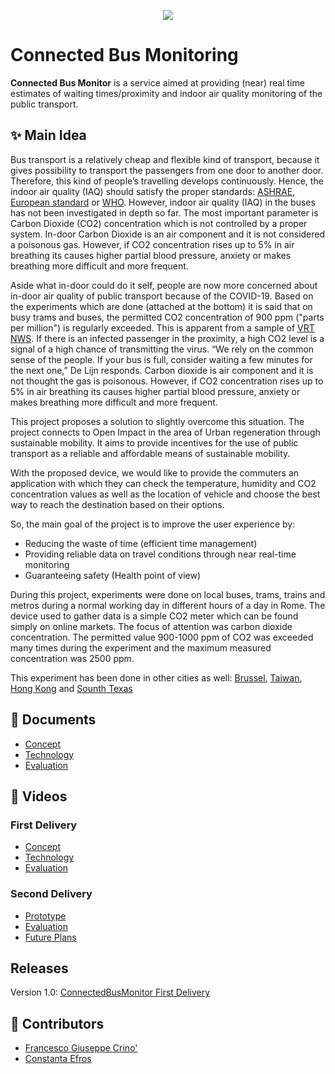 <p align="center">
  <img src="https://github.com/ashkanans-lab/IOTGroupProject/blob/main/img/splash.png">
</p>

# Connected Bus Monitoring 
**Connected Bus Monitor** is a service aimed at providing (near) real time estimates of waiting times/proximity and indoor air quality monitoring of the public transport.  

## ✨ Main Idea
Bus transport is a relatively cheap and flexible kind of transport, because it gives possibility to transport the passengers from one door to another door. Therefore, this kind of people’s travelling develops continuously. Hence, the indoor air quality (IAQ) should satisfy the proper standards: [ASHRAE](https://www.ashrae.org/File%20Library/Technical%20Resources/Standards%20and%20Guidelines/Standards%20Intepretations/62-89-01.pdf), [European standard](https://www.google.com/url?sa=t&rct=j&q=&esrc=s&source=web&cd=&cad=rja&uact=8&ved=2ahUKEwjB85XN4af3AhUJSvEDHeMEB64QFnoECAUQAQ&url=http%3A%2F%2Fwww.cres.gr%2Fgreenbuilding%2FPDF%2Fprend%2Fset4%2FWI_25_Pre-FV_version_prEN_13779_Ventilation_for_non-resitential_buildings.pdf&usg=AOvVaw2bSD2wJt-MJwniiQjHBOB5) or [WHO](https://www.google.com/url?sa=t&rct=j&q=&esrc=s&source=web&cd=&cad=rja&uact=8&ved=2ahUKEwiuzf3o4af3AhVLR_EDHcl8DjYQFnoECAMQAQ&url=https%3A%2F%2Fapps.who.int%2Firis%2Fhandle%2F10665%2F107335&usg=AOvVaw3krYfTL5Z95Sk8yHv1gu5B). However, indoor air quality (IAQ) in the buses has not been investigated in depth so far. The most important parameter is Carbon Dioxide (CO2) concentration which is not controlled by a proper system. In-door Carbon Dioxide is an air component and it is not considered a poisonous gas. However, if CO2 concentration rises up to 5% in air breathing its causes higher partial blood pressure, anxiety or makes breathing more difficult and more frequent.

Aside what in-door could do it self, people are now more concerned about in-door air quality of public transport because of the COVID-19.
Based on the experiments which are done (attached at the bottom) it is said that on busy trams and buses, the permitted CO2 concentration of 900 ppm ("parts per million") is regularly exceeded. This is apparent from a sample of [VRT NWS](https://www.vrt.be/vrtnws/nl/2021/12/21/co2-metingen-openbaar-vervoer). If there is an infected passenger in the proximity, a high CO2 level is a signal of a high chance of transmitting the virus. “We rely on the common sense of the people. If your bus is full, consider waiting a few minutes for the next one,” De Lijn responds. Carbon dioxide is air component and it is not thought the gas is poisonous. However, if CO2 concentration rises up to 5% in air breathing its causes higher partial blood pressure, anxiety or makes breathing more difficult and more frequent.

This project proposes a solution to slightly overcome this situation. The project connects to Open Impact in the area of Urban regeneration through sustainable mobility. It aims to provide incentives for the use of public transport as a reliable and affordable means of sustainable mobility.

With the proposed device, we would like to provide the commuters an application with which they can check the temperature, humidity and CO2 concentration values as well as the location of vehicle and choose the best way to reach the destination based on their options. 

So, the main goal of the project is to improve the user experience by:
- Reducing the waste of time (efficient time management)
- Providing reliable data on travel conditions through near real-time monitoring
- Guaranteeing safety (Health point of view)

During this project, experiments were done on local buses, trams, trains and metros during a normal working day in different hours of a day in Rome. The device used to gather data is a simple CO2 meter which can be found simply on online markets. The focus of attention was carbon dioxide concentration. The permitted value 900-1000 ppm of CO2 was exceeded many times during the experiment and the maximum measured concentration was 2500 ppm. 

This experiment has been done in other cities as well:
[Brussel](https://www.vrt.be/vrtnws/nl/2021/12/21/co2-metingen-openbaar-vervoer/),
[Taiwan](https://journals.plos.org/plosone/article?id=10.1371/journal.pone.0125117),
[Hong Kong](https://journals.plos.org/plosone/article?id=10.1371/journal.pone.0125117#pone.0125117.ref029) and
[Sounth Texas](https://journals.plos.org/plosone/article?id=10.1371/journal.pone.0125117#pone.0125117.ref032)


## 📄 Documents
- [Concept](https://github.com/FrancescoCrino/ConnectedBusMonitor/blob/main/Concept.md)
- [Technology](https://github.com/FrancescoCrino/ConnectedBusMonitor/blob/main/Technology.md)
- [Evaluation](https://github.com/FrancescoCrino/ConnectedBusMonitor/blob/main/Evaluation.md)

## 🎥 Videos

### First Delivery
- [Concept]( https://youtu.be/uqW8VBzjaFs )
- [Technology](https://youtu.be/HaNQlSPod3I)
- [Evaluation]()

### Second Delivery
- [Prototype](https://youtu.be/tJuoor45rQc)
- [Evaluation](https://www.youtube.com/watch?v=EWL8ODWsqZk)
- [Future Plans]()

## Releases

Version 1.0: <a href="https://github.com/FrancescoCrino/ConnectedBusMonitor/releases/tag/v1.0">ConnectedBusMonitor First Delivery</a>

## 🤝 Contributors

- [Francesco Giuseppe Crino'](https://github.com/FrancescoCrino)
- [Constanta Efros](https://github.com/constanta-efros)


